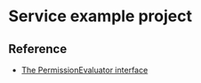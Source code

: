 # Service example project

## Reference

- [The PermissionEvaluator interface](https://docs.spring.io/spring-security/reference/5.8/servlet/authorization/expression-based.html#el-permission-evaluator)

